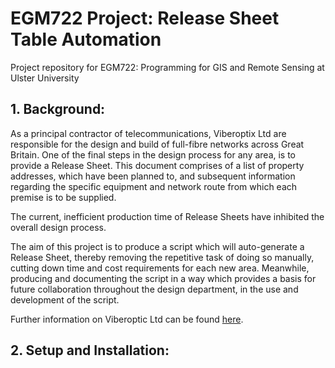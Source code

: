 # EGM722 Project: Release Sheet Table Automation

Project repository for EGM722: Programming for GIS and Remote Sensing at Ulster University

## 1. Background:

As a principal contractor of telecommunications, Viberoptix Ltd are responsible for the design and build 
of full-fibre networks across Great Britain. One of the final steps in the design process for any area, is 
to provide a Release Sheet. This document comprises of a list of property addresses, which have been planned 
to, and subsequent information regarding the specific equipment and network route from which each premise is 
to be supplied.

The current, inefficient production time of Release Sheets have inhibited the overall design process. 

The aim of this project is to produce a script which will auto-generate a Release Sheet, thereby removing 
the repetitive task of doing so manually, cutting down time and cost requirements for each new area. Meanwhile, 
producing and documenting the script in a way which provides a basis for future collaboration throughout the design 
department, in the use and development of the script. 

Further information on Viberoptic Ltd can be found [here](https://www.viberoptix.com/).

## 2. Setup and Installation: